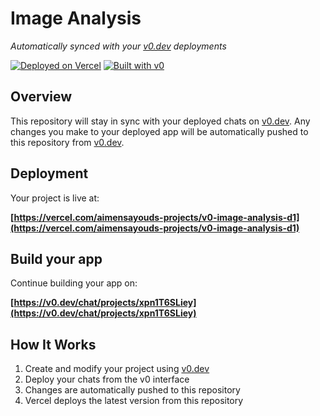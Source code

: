 # Image Analysis

*Automatically synced with your [v0.dev](https://v0.dev) deployments*

[![Deployed on Vercel](https://img.shields.io/badge/Deployed%20on-Vercel-black?style=for-the-badge&logo=vercel)](https://vercel.com/aimensayouds-projects/v0-image-analysis-d1)
[![Built with v0](https://img.shields.io/badge/Built%20with-v0.dev-black?style=for-the-badge)](https://v0.dev/chat/projects/xpn1T6SLiey)

## Overview

This repository will stay in sync with your deployed chats on [v0.dev](https://v0.dev).
Any changes you make to your deployed app will be automatically pushed to this repository from [v0.dev](https://v0.dev).

## Deployment

Your project is live at:

**[https://vercel.com/aimensayouds-projects/v0-image-analysis-d1](https://vercel.com/aimensayouds-projects/v0-image-analysis-d1)**

## Build your app

Continue building your app on:

**[https://v0.dev/chat/projects/xpn1T6SLiey](https://v0.dev/chat/projects/xpn1T6SLiey)**

## How It Works

1. Create and modify your project using [v0.dev](https://v0.dev)
2. Deploy your chats from the v0 interface
3. Changes are automatically pushed to this repository
4. Vercel deploys the latest version from this repository